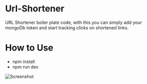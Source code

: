 # Url-Shortener
URL Shortener boiler plate code, with this you can simply add your mongoDb token and start tracking clicks on shortened links.

# How to Use
* npm install 
* npm run dev

![Screenshot](https://github-images-uswest.s3-us-west-1.amazonaws.com/urlShortener)
